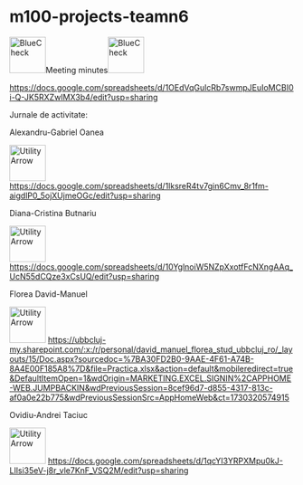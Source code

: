 # m100-projects-teamn6
<a href="https://emoji.gg/emoji/44250-bluecheck"><img src="https://cdn3.emoji.gg/emojis/44250-bluecheck.gif" width="64px" height="64px" alt="BlueCheck"></a>Meeting minutes<a href="https://emoji.gg/emoji/44250-bluecheck"><img src="https://cdn3.emoji.gg/emojis/44250-bluecheck.gif" width="64px" height="64px" alt="BlueCheck"></a>

https://docs.google.com/spreadsheets/d/1OEdVqGulcRb7swmpJEuIoMCBI0i-Q-JK5RXZwIMX3b4/edit?usp=sharing

Jurnale de activitate:

Alexandru-Gabriel Oanea

<a href="https://emoji.gg/emoji/3370-utilityarrow"><img src="https://cdn3.emoji.gg/emojis/3370-utilityarrow.png" width="64px" height="64px" alt="UtilityArrow"></a>
https://docs.google.com/spreadsheets/d/1lksreR4tv7gin6Cmv_8r1fm-aigdlP0_5ojXUjmeOGc/edit?usp=sharing

Diana-Cristina Butnariu

<a href="https://emoji.gg/emoji/3370-utilityarrow"><img src="https://cdn3.emoji.gg/emojis/3370-utilityarrow.png" width="64px" height="64px" alt="UtilityArrow"></a>
https://docs.google.com/spreadsheets/d/10YglnoiW5NZpXxotfFcNXngAAq_UcN55dCQze3xCsUQ/edit?usp=sharing

Florea David-Manuel

<a href="https://emoji.gg/emoji/3370-utilityarrow"><img src="https://cdn3.emoji.gg/emojis/3370-utilityarrow.png" width="64px" height="64px" alt="UtilityArrow"></a>
https://ubbcluj-my.sharepoint.com/:x:/r/personal/david_manuel_florea_stud_ubbcluj_ro/_layouts/15/Doc.aspx?sourcedoc=%7BA30FD2B0-9AAE-4F61-A74B-8A4E00F185A8%7D&file=Practica.xlsx&action=default&mobileredirect=true&DefaultItemOpen=1&wdOrigin=MARKETING.EXCEL.SIGNIN%2CAPPHOME-WEB.JUMPBACKIN&wdPreviousSession=8cef96d7-d855-4317-813c-af0a0e22b775&wdPreviousSessionSrc=AppHomeWeb&ct=1730320574915

Ovidiu-Andrei Taciuc

<a href="https://emoji.gg/emoji/3370-utilityarrow"><img src="https://cdn3.emoji.gg/emojis/3370-utilityarrow.png" width="64px" height="64px" alt="UtilityArrow"></a>
https://docs.google.com/spreadsheets/d/1qcYI3YRPXMpu0kJ-LIlsi35eV-j8r_vle7KnF_VSQ2M/edit?usp=sharing



